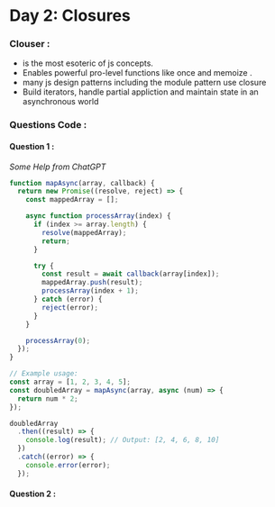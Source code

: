 
# Day 2: Closures
### Clouser : 
* is the most esoteric of js concepts.
* Enables powerful pro-level functions like once and memoize .
* many js design patterns including the module pattern use closure 
* Build iterators, handle partial appliction and maintain state in an asynchronous world
### Questions Code :
#### Question 1 :
*Some Help from ChatGPT*
```javascript
function mapAsync(array, callback) {
  return new Promise((resolve, reject) => {
    const mappedArray = [];

    async function processArray(index) {
      if (index >= array.length) {
        resolve(mappedArray);
        return;
      }

      try {
        const result = await callback(array[index]);
        mappedArray.push(result);
        processArray(index + 1);
      } catch (error) {
        reject(error);
      }
    }

    processArray(0);
  });
}

// Example usage:
const array = [1, 2, 3, 4, 5];
const doubledArray = mapAsync(array, async (num) => {
  return num * 2;
});

doubledArray
  .then((result) => {
    console.log(result); // Output: [2, 4, 6, 8, 10]
  })
  .catch((error) => {
    console.error(error);
  });
```
#### Question 2 :
